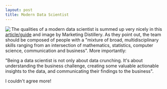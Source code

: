 ```yaml
---
layout: post
title: Modern Data Scientist
---
```


<a href="{{ site.url }}/images/modern_data_scientist.jpeg"><img class="img-left" align="left" src="{{ site.url }}/images/modern_data_scientist.jpeg"></a>

The qualities of a modern data scientist is summed up very nicely in this <a href="http://www.marketingdistillery.com/2014/08/30/data-science-skill-set-explained/">article/guide</a> and image by Marketing Distillery. As they point out, the team should be composed of people with a "mixture of broad, multidisciplinary skills ranging from an intersection of mathematics, statistics, computer science, communication and business". More importantly:

"Being a data scientist is not only about data crunching. It's about understanding the business challenge, creating some valuable actionable insights to the data, and communicating their findings to the business". 

I couldn't agree more!


